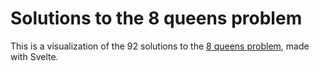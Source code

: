 # Solutions to the 8 queens problem

This is a visualization of the 92 solutions to the [8 queens problem](https://en.wikipedia.org/wiki/Eight_queens_puzzle), made with Svelte.
